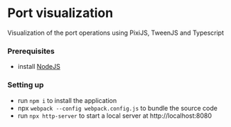 # Port visualization
Visualization of the port operations using PixiJS, TweenJS and Typescript

### Prerequisites
* install [NodeJS](https://node.js)

### Setting up
* run `npm i` to install the application
* npx `webpack --config webpack.config.js` to bundle the source code
* run `npx http-server` to start a local server at http://localhost:8080
